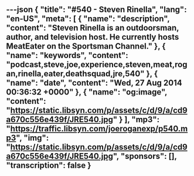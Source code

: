 ---json
{
  "title": "#540 - Steven Rinella",
  "lang": "en-US",
  "meta": [
    {
      "name": "description",
      "content": "Steven Rinella is an outdoorsman, author, and television host. He currently hosts MeatEater on the Sportsman Channel."
    },
    {
      "name": "keywords",
      "content": "podcast,steve,joe,experience,steven,meat,rogan,rinella,eater,deathsquad,jre,540"
    },
    {
      "name": "date",
      "content": "Wed, 27 Aug 2014 00:36:32 +0000"
    },
    {
      "name": "og:image",
      "content": "https://static.libsyn.com/p/assets/c/d/9/a/cd9a670c556e439f/JRE540.jpg"
    }
  ],
  "mp3": "https://traffic.libsyn.com/joeroganexp/p540.mp3",
  "img": "https://static.libsyn.com/p/assets/c/d/9/a/cd9a670c556e439f/JRE540.jpg",
  "sponsors": [],
  "transcription": false
}
---
<episode-header />

<timemark seconds="0" />

<transcribe-call-to-action />

<episode-footer />
